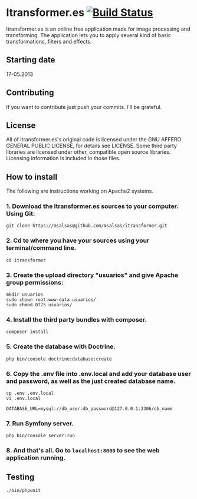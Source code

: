 Itransformer.es [![Build Status](https://travis-ci.org/msalsas/itransformer.svg?branch=big-refactor)](https://travis-ci.org/msalsas/itransformer)
===========

Itransformer.es is an online free application made for image processing and transforming. The application lets you to apply several kind of basic transformations, filters and effects.


Starting date
----

17-05.2013


Contributing
----

If you want to contribute just push your commits. I'll be grateful.


License
----

All of Itransformer.es's original code is licensed under the GNU AFFERO GENERAL PUBLIC LICENSE, for details see LICENSE. Some third party libraries are licensed under other, compatible open source libraries. Licensing information is included in those files.


How to install
----

The following are instructions working on Apache2 systems.

### 1. Download the Itransformer.es sources to your computer. Using Git:

    git clone https://msalsas@github.com/msalsas/itransformer.git

### 2. Cd to where you have your sources using your terminal/command line.

    cd itransformer

### 3. Create the upload directory "usuarios" and give Apache group permissions:

	mkdir usuarios
	sudo chown root:www-data usuarios/
	sudo chmod 0775 usuarios/

### 4. Install the third party bundles with composer.

    composer install

### 5. Create the database with Doctrine.

    php bin/console doctrine:database:create

### 6. Copy the .env file into .env.local and add your database user and password, as well as the just created database name.

    cp .env .env.local
    vi .env.local

    DATABASE_URL=mysql://db_user:db_password@127.0.0.1:3306/db_name

### 7. Run Symfony server.

    php bin/console server:run

### 8. And that's all. Go to `localhost:8000` to see the web application running.

Testing
----

    ./bin/phpunit
